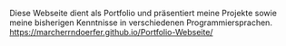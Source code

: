 Diese Webseite dient als Portfolio und präsentiert meine Projekte sowie meine bisherigen Kenntnisse in verschiedenen Programmiersprachen.
https://marcherrndoerfer.github.io/Portfolio-Webseite/

